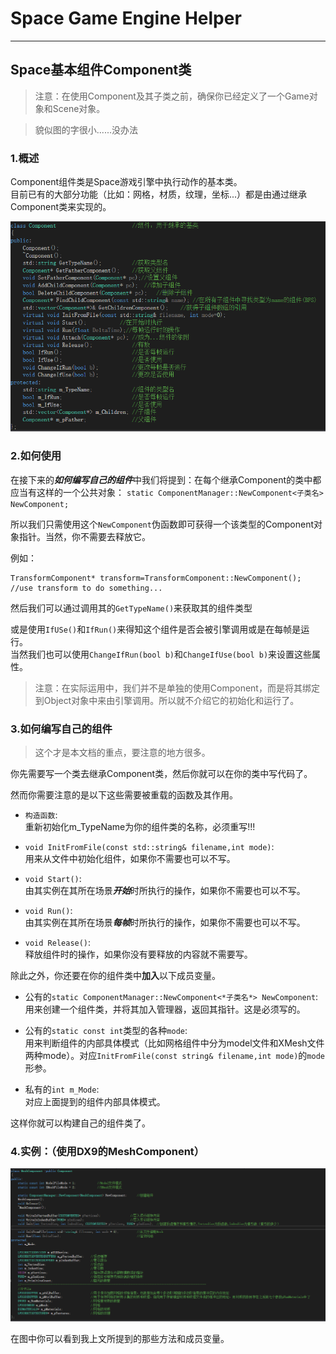 # Space Game Engine Helper
---
## Space基本组件Component类

>注意：在使用Component及其子类之前，确保你已经定义了一个Game对象和Scene对象。

>貌似图的字很小......没办法
### 1.概述
Component组件类是Space游戏引擎中执行动作的基本类。  
目前已有的大部分功能（比如：网格，材质，纹理，坐标...）都是由通过继承Component类来实现的。

![Component类](../Picture/ComponentView.png "Component类")

### 2.如何使用
在接下来的***如何编写自己的组件***中我们将提到：在每个继承Component的类中都应当有这样的一个公共对象：
`static ComponentManager::NewComponent<子类名> NewComponent;`  

所以我们只需使用这个`NewComponent`伪函数即可获得一个该类型的Component对象指针。当然，你不需要去释放它。

例如：

	TransformComponent* transform=TransformComponent::NewComponent();
	//use transform to do something...

然后我们可以通过调用其的`GetTypeName()`来获取其的组件类型  

或是使用`IfUSe()`和`IfRun()`来得知这个组件是否会被引擎调用或是在每帧是运行。  
当然我们也可以使用`ChangeIfRun(bool b)`和`ChangeIfUse(bool b)`来设置这些属性。

>注意：在实际运用中，我们并不是单独的使用Component，而是将其绑定到Object对象中来由引擎调用。所以就不介绍它的初始化和运行了。

### 3.如何编写自己的组件
>这个才是本文档的重点，要注意的地方很多。

你先需要写一个类去继承Component类，然后你就可以在你的类中写代码了。

然而你需要注意的是以下这些需要被重载的函数及其作用。

* `构造函数`:  
重新初始化m_TypeName为你的组件类的名称，必须重写!!!
	
* `void InitFromFile(const std::string& filename,int mode)`:  
用来从文件中初始化组件，如果你不需要也可以不写。
	
* `void Start()`:  
由其实例在其所在场景***开始***时所执行的操作，如果你不需要也可以不写。
	
* `void Run()`:  
由其实例在其所在场景***每帧***时所执行的操作，如果你不需要也可以不写。

* `void Release()`:  
释放组件时的操作，如果你没有要释放的内容就不需要写。

除此之外，你还要在你的组件类中**加入**以下成员变量。

* 公有的`static ComponentManager::NewComponent<*子类名*> NewComponent`:  
用来创建一个组件类，并将其加入管理器，返回其指针。这是必须写的。

* 公有的`static const int`类型的各种`mode`:  
用来判断组件的内部具体模式（比如网格组件中分为model文件和XMesh文件两种mode）。对应`InitFromFile(const string& filename,int mode)`的`mode`形参。

* 私有的`int m_Mode`:  
对应上面提到的组件内部具体模式。

这样你就可以构建自己的组件类了。

### 4.实例：（使用DX9的MeshComponent）

![使用DX9的MeshComponent](../Picture/DX9MeshComponentView.png "使用DX9的MeshComponent")

在图中你可以看到我上文所提到的那些方法和成员变量。